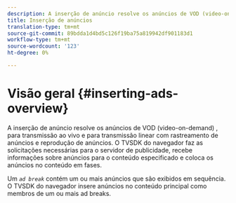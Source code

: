```yaml
---
description: A inserção de anúncio resolve os anúncios de VOD (video-on-demand) , para transmissão ao vivo e para transmissão linear com rastreamento de anúncios e reprodução de anúncios. O TVSDK do navegador faz as solicitações necessárias para o servidor de publicidade, recebe informações sobre anúncios para o conteúdo especificado e coloca os anúncios no conteúdo em fases.
title: Inserção de anúncios
translation-type: tm+mt
source-git-commit: 89bdda1d4bd5c126f19ba75a819942df901183d1
workflow-type: tm+mt
source-wordcount: '123'
ht-degree: 0%

---
```



# Visão geral {#inserting-ads-overview}

A inserção de anúncio resolve os anúncios de VOD (video-on-demand) , para transmissão ao vivo e para transmissão linear com rastreamento de anúncios e reprodução de anúncios. O TVSDK do navegador faz as solicitações necessárias para o servidor de publicidade, recebe informações sobre anúncios para o conteúdo especificado e coloca os anúncios no conteúdo em fases.

Um *`ad break`* contém um ou mais anúncios que são exibidos em sequência. O TVSDK do navegador insere anúncios no conteúdo principal como membros de um ou mais ad breaks.
